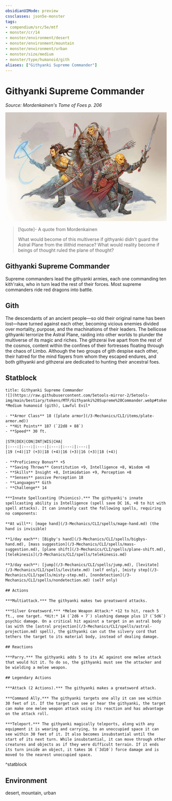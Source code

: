 ```yaml
---
obsidianUIMode: preview
cssclasses: json5e-monster
tags:
- compendium/src/5e/mtf
- monster/cr/14
- monster/environment/desert
- monster/environment/mountain
- monster/environment/urban
- monster/size/medium
- monster/type/humanoid/gith
aliases: ["Githyanki Supreme Commander"]
---
```

# Githyanki Supreme Commander
*Source: Mordenkainen's Tome of Foes p. 206*  

![](https://raw.githubusercontent.com/5etools-mirror-2/5etools-img/main/bestiary/MTF/Gith.webp#right)  
> [!quote]- A quote from Mordenkainen  
> 
> What would become of this multiverse if githyanki didn't guard the Astral Plane from the illithid menace? What would reality become if beings of thought ruled the plane of thought?

## Githyanki Supreme Commander

Supreme commanders lead the githyanki armies, each one commanding ten kith'raks, who in turn lead the rest of their forces. Most supreme commanders ride red dragons into battle.

## Gith

The descendants of an ancient people—so old their original name has been lost—have turned against each other, becoming vicious enemies divided over mortality, purpose, and the machinations of their leaders. The bellicose githyanki terrorize the Astral Plane, raiding into other worlds to plunder the multiverse of its magic and riches. The githzerai live apart from the rest of the cosmos, content within the confines of their fortresses floating through the chaos of Limbo. Although the two groups of gith despise each other, their hatred for the mind flayers from whom they escaped endures, and both githyanki and githzerai are dedicated to hunting their ancestral foes.


## Statblock

```ad-statblock
title: Githyanki Supreme Commander
![](https://raw.githubusercontent.com/5etools-mirror-2/5etools-img/main/bestiary/tokens/MTF/Githyanki%20Supreme%20Commander.webp#token)
*Medium humanoid (gith), Lawful Evil*

- **Armor Class** 18 ([plate armor](/3-Mechanics/CLI/items/plate-armor.md))
- **Hit Points** 187 (`22d8 + 88`) 
- **Speed** 30 ft.

|STR|DEX|CON|INT|WIS|CHA|
|:---:|:---:|:---:|:---:|:---:|:---:|
|19 (+4)|17 (+3)|18 (+4)|16 (+3)|16 (+3)|18 (+4)|

- **Proficiency Bonus** +5
- **Saving Throws** Constitution +9, Intelligence +8, Wisdom +8
- **Skills** Insight +8, Intimidation +9, Perception +8
- **Senses** passive Perception 18
- **Languages** Gith
- **Challenge** 14

***Innate Spellcasting (Psionics).*** The githyanki's innate spellcasting ability is Intelligence (spell save DC 16, +8 to hit with spell attacks). It can innately cast the following spells, requiring no components:

**At will**: [mage hand](/3-Mechanics/CLI/spells/mage-hand.md) (the hand is invisible)

**1/day each**: [Bigby's hand](/3-Mechanics/CLI/spells/bigbys-hand.md), [mass suggestion](/3-Mechanics/CLI/spells/mass-suggestion.md), [plane shift](/3-Mechanics/CLI/spells/plane-shift.md), [telekinesis](/3-Mechanics/CLI/spells/telekinesis.md)

**3/day each**: [jump](/3-Mechanics/CLI/spells/jump.md), [levitate](/3-Mechanics/CLI/spells/levitate.md) (self only), [misty step](/3-Mechanics/CLI/spells/misty-step.md), [nondetection](/3-Mechanics/CLI/spells/nondetection.md) (self only)

## Actions

***Multiattack.*** The githyanki makes two greatsword attacks.

***Silver Greatsword.*** *Melee Weapon Attack:* +12 to hit, reach 5 ft., one target. *Hit:* 14 (`2d6 + 7`) slashing damage plus 17 (`5d6`) psychic damage. On a critical hit against a target in an astral body (as with the [astral projection](/3-Mechanics/CLI/spells/astral-projection.md) spell), the githyanki can cut the silvery cord that tethers the target to its material body, instead of dealing damage.

## Reactions

***Parry.*** The githyanki adds 5 to its AC against one melee attack that would hit it. To do so, the githyanki must see the attacker and be wielding a melee weapon.

## Legendary Actions

***Attack (2 Actions).*** The githyanki makes a greatsword attack.

***Command Ally.*** The githyanki targets one ally it can see within 30 feet of it. If the target can see or hear the githyanki, the target can make one melee weapon attack using its reaction and has advantage on the attack roll.

***Teleport.*** The githyanki magically teleports, along with any equipment it is wearing and carrying, to an unoccupied space it can see within 30 feet of it. It also becomes insubstantial until the start of its next turn. While insubstantial, it can move through other creatures and objects as if they were difficult terrain. If it ends its turn inside an object, it takes 16 (`3d10`) force damage and is moved to the nearest unoccupied space.
```
^statblock

## Environment

desert, mountain, urban
